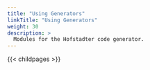 ```yaml
---
title: "Using Generators"
linkTitle: "Using Generators"
weight: 30
description: >
  Modules for the Hofstadter code generator.
---
```


{{< childpages >}}

